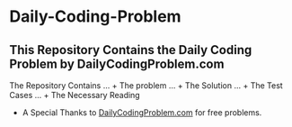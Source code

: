 # Daily-Coding-Problem
## This Repository Contains the Daily Coding Problem by DailyCodingProblem.com
The Repository Contains 
... + The problem 
... + The Solution
... + The Test Cases
... + The Necessary Reading 

* A Special Thanks to [DailyCodingProblem.com](https://www.dailycodingproblem.com/) for free problems.
